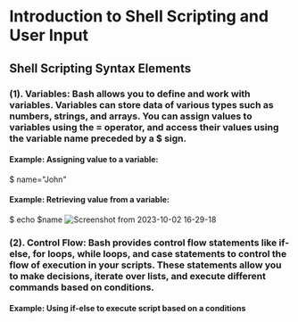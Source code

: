 # Introduction to Shell Scripting and User Input
## Shell Scripting Syntax Elements
### (1). Variables: Bash allows you to define and work with variables. Variables can store data of various types such as numbers, strings, and arrays. You can assign values to variables using the = operator, and access their values using the variable name preceded by a $ sign. 
#### Example: Assigning value to a variable:
$ name="John"
#### Example: Retrieving value from a variable:
$ echo $name
![Screenshot from 2023-10-02 16-29-18](https://github.com/PromiseNwachukwu/Shell-Scripting-Hands-on-Project/assets/109115304/a3fe1cab-1a25-4d52-9552-1aed5bd6dda1)

### (2). Control Flow:  Bash provides control flow statements like if-else, for loops, while loops, and case statements to control the flow of execution in your scripts. These statements allow you to make decisions, iterate over lists, and execute different commands based on conditions. 
#### Example: Using if-else to execute script based on a conditions

